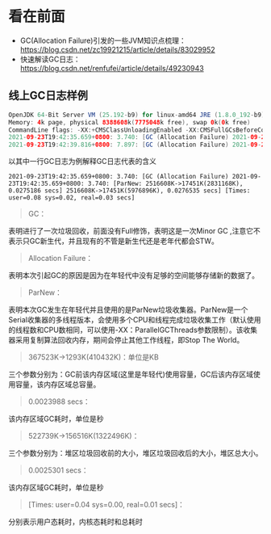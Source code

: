 看在前面
====

* GC(Allocation Failure)引发的一些JVM知识点梳理：https://blog.csdn.net/zc19921215/article/details/83029952
* 快速解读GC日志：https://blog.csdn.net/renfufei/article/details/49230943

线上GC日志样例
------
```java
OpenJDK 64-Bit Server VM (25.192-b9) for linux-amd64 JRE (1.8.0_192-b9), built on Jul  8 2019 09:37:10 by "admin" with gcc 4.4.7
Memory: 4k page, physical 8388608k(7775048k free), swap 0k(0k free)
CommandLine flags: -XX:+CMSClassUnloadingEnabled -XX:CMSFullGCsBeforeCompaction=5 -XX:CMSInitiatingOccupancyFraction=75 -XX:CompressedClassSpaceSize=348127232 -XX:+DisableExplicitGC -XX:+HeapDumpOnOutOfMemoryError -XX:HeapDumpPath=/home/admin/logs -XX:InitialHeapSize=6442450944 -XX:+ManagementServer -XX:MaxHeapSize=6442450944 -XX:MaxMetaspaceSize=356515840 -XX:MaxNewSize=3221225472 -XX:MaxTenuringThreshold=6 -XX:MetaspaceSize=356515840 -XX:NewSize=3221225472 -XX:OldPLABSize=16 -XX:+PrintGC -XX:+PrintGCDateStamps -XX:+PrintGCDetails -XX:+PrintGCTimeStamps -XX:ThreadStackSize=256 -XX:+UseCMSCompactAtFullCollection -XX:+UseCMSInitiatingOccupancyOnly -XX:+UseCompressedClassPointers -XX:+UseCompressedOops -XX:+UseConcMarkSweepGC -XX:+UseParNewGC 
2021-09-23T19:42:35.659+0800: 3.740: [GC (Allocation Failure) 2021-09-23T19:42:35.659+0800: 3.740: [ParNew: 2516608K->17451K(2831168K), 0.0275186 secs] 2516608K->17451K(5976896K), 0.0276535 secs] [Times: user=0.08 sys=0.02, real=0.03 secs] 
2021-09-23T19:42:39.816+0800: 7.897: [GC (Allocation Failure) 2021-09-23T19:42:39.816+0800: 7.897: [ParNew: 2534059K->84152K(2831168K), 0.0711330 secs] 2534059K->84152K(5976896K), 0.0713023 secs] [Times: user=0.22 sys=0.05, real=0.07 secs] 
```

以其中一行GC日志为例解释GC日志代表的含义

```
2021-09-23T19:42:35.659+0800: 3.740: [GC (Allocation Failure) 2021-09-23T19:42:35.659+0800: 3.740: [ParNew: 2516608K->17451K(2831168K), 0.0275186 secs] 2516608K->17451K(5976896K), 0.0276535 secs] [Times: user=0.08 sys=0.02, real=0.03 secs] 
```
 
> GC：

表明进行了一次垃圾回收，前面没有Full修饰，表明这是一次Minor GC ,注意它不表示只GC新生代，并且现有的不管是新生代还是老年代都会STW。

> Allocation Failure：

表明本次引起GC的原因是因为在年轻代中没有足够的空间能够存储新的数据了。

>ParNew：

表明本次GC发生在年轻代并且使用的是ParNew垃圾收集器。ParNew是一个Serial收集器的多线程版本，会使用多个CPU和线程完成垃圾收集工作（默认使用的线程数和CPU数相同，可以使用-XX：ParallelGCThreads参数限制）。该收集器采用复制算法回收内存，期间会停止其他工作线程，即Stop The World。

> 367523K->1293K(410432K)：单位是KB

三个参数分别为：GC前该内存区域(这里是年轻代)使用容量，GC后该内存区域使用容量，该内存区域总容量。

> 0.0023988 secs：

该内存区域GC耗时，单位是秒

> 522739K->156516K(1322496K)：

三个参数分别为：堆区垃圾回收前的大小，堆区垃圾回收后的大小，堆区总大小。

> 0.0025301 secs：

该内存区域GC耗时，单位是秒

> [Times: user=0.04 sys=0.00, real=0.01 secs]：

分别表示用户态耗时，内核态耗时和总耗时



